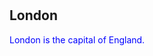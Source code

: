 #
<!DOCTYPE>
<html>
<head>
  <title>Horse</title>
<style>
h1 {color:red;}
p {color:blue;}
</style>
</head>
<body>
<h2>London</h2>
  <p>London is the capital of England.</p>

 

</body>
</html>
